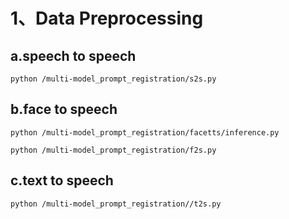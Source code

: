 # 1、Data Preprocessing
## a.speech to speech
```
python /multi-model_prompt_registration/s2s.py
```
## b.face to speech 
```
python /multi-model_prompt_registration/facetts/inference.py
```
```
python /multi-model_prompt_registration/f2s.py
```
## c.text to speech
```
python /multi-model_prompt_registration//t2s.py
```